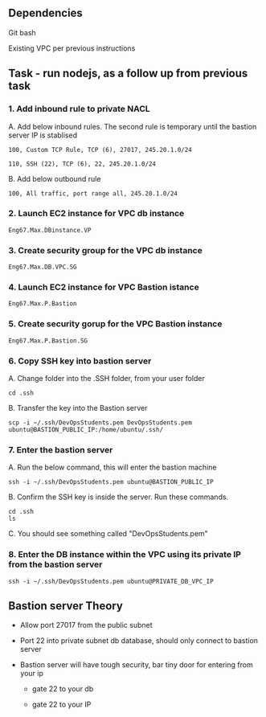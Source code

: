 ## Dependencies

Git bash

Existing VPC per previous instructions

## Task - run nodejs, as a follow up from previous task



### 1. Add inbound rule to private NACL

A. Add below inbound rules. The second rule is temporary until the bastion server IP is stablised
```
100, Custom TCP Rule, TCP (6), 27017, 245.20.1.0/24
	
110, SSH (22), TCP (6), 22, 245.20.1.0/24
```

B. Add below outbound rule

``` 100, All traffic, port range all, 245.20.1.0/24 ```

### 2. Launch EC2 instance for VPC db instance
	Eng67.Max.DBinstance.VP

### 3. Create security group for the VPC db instance

	Eng67.Max.DB.VPC.SG
	
### 4. Launch EC2 instance for VPC Bastion istance
	Eng67.Max.P.Bastion


### 5. Create security gorup for the VPC Bastion instance
	Eng67.Max.P.Bastion.SG

### 6. Copy SSH key into bastion server

A. Change folder into the .SSH folder, from your user folder

```cd .ssh```

B. Transfer the key into the Bastion server

```scp -i ~/.ssh/DevOpsStudents.pem DevOpsStudents.pem ubuntu@BASTION_PUBLIC_IP:/home/ubuntu/.ssh/```

### 7. Enter the bastion server

A. Run the below command, this will enter the bastion machine

```ssh -i ~/.ssh/DevOpsStudents.pem ubuntu@BASTION_PUBLIC_IP```

B. Confirm the SSH key is inside the server. Run these commands. 

``` 
cd .ssh
ls
```

C. You should see something called "DevOpsStudents.pem"


### 8. Enter the DB instance within the VPC using its private IP from the bastion server

```ssh -i ~/.ssh/DevOpsStudents.pem ubuntu@PRIVATE_DB_VPC_IP```

## Bastion server Theory

- Allow port 27017 from the public subnet

- Port 22 into private subnet db database, should only connect to bastion server

- Bastion server will have tough security, bar tiny door for entering from your ip

	- gate 22 to your db

	- gate 22 to your IP
